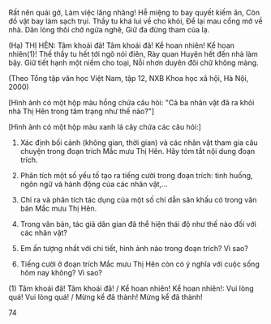 Rất nên quái gở,
Làm việc lăng nhăng!
Hễ miệng to bay quyết kiếm ăn,
Còn đồ vật bay làm sạch trụi.
Thầy tu khá lui về cho khỏi,
Để lại mau cổng mở về nhà.
Dân lòng thôi chớ ngửa nghê,
Giữ đa đừng tham của lạ.

(Hạ)
THỊ HÊN: Tâm khoái đã! Tâm khoái đã!
Kể hoan nhiên! Kể hoan nhiên(1)!
Thế thầy tu hết tới ngõ nói điên,
Rày quan Huyện hết đến nhà làm bậy.
Giữ tiết hạnh một niềm cho toại,
Nỗi nhơn duyên đôi chữ không màng.

(Theo Tổng tập văn học Việt Nam, tập 12,
NXB Khoa học xã hội, Hà Nội, 2000)

[Hình ảnh có một hộp màu hồng chứa câu hỏi: "Cả ba nhân vật đã ra khỏi nhà Thị Hên trong tâm trạng như thế nào?"]

[Hình ảnh có một hộp màu xanh lá cây chứa các câu hỏi:]

1. Xác định bối cảnh (không gian, thời gian) và các nhân vật tham gia câu chuyện trong đoạn trích Mắc mưu Thị Hên. Hãy tóm tắt nội dung đoạn trích.

2. Phân tích một số yếu tố tạo ra tiếng cười trong đoạn trích: tình huống, ngôn ngữ và hành động của các nhân vật,...

3. Chỉ ra và phân tích tác dụng của một số chỉ dẫn sân khấu có trong văn bản Mắc mưu Thị Hên.

4. Trong văn bản, tác giả dân gian đã thể hiện thái độ như thế nào đối với các nhân vật?

5. Em ấn tượng nhất với chi tiết, hình ảnh nào trong đoạn trích? Vì sao?

6. Tiếng cười ở đoạn trích Mắc mưu Thị Hên còn có ý nghĩa với cuộc sống hôm nay không? Vì sao?

(1) Tâm khoái đã! Tâm khoái đã! / Kể hoan nhiên! Kể hoan nhiên!: Vui lòng quá! Vui lòng quá! / Mừng kể đã thành! Mừng kể đã thành!

74